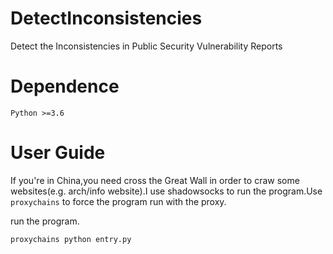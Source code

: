 # DetectInconsistencies
Detect the Inconsistencies in Public Security Vulnerability Reports
# Dependence
    Python >=3.6
# User Guide
If you're in China,you need cross the Great Wall in order to craw some websites(e.g. arch/info website).I use shadowsocks to run the program.Use `proxychains` to force the program run with the proxy.

run the program.
    
    proxychains python entry.py
